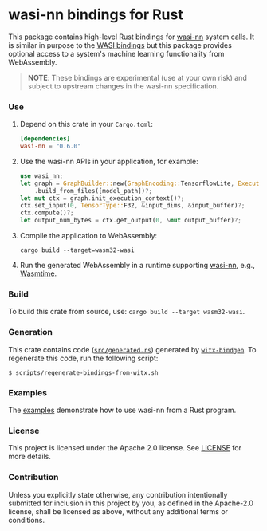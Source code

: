 # wasi-nn bindings for Rust

This package contains high-level Rust bindings for [wasi-nn] system calls. It is similar in purpose
to the [WASI bindings] but this package provides optional access to a system's machine learning
functionality from WebAssembly.

[wasi-nn]: https://github.com/WebAssembly/wasi-nn
[WASI bindings]: https://github.com/bytecodealliance/wasi

> __NOTE__: These bindings are experimental (use at your own risk) and subject to upstream changes
> in the wasi-nn specification.


### Use

1. Depend on this crate in your `Cargo.toml`:
    ```toml
    [dependencies]
    wasi-nn = "0.6.0"
    ```

2. Use the wasi-nn APIs in your application, for example:
    ```rust
    use wasi_nn;
    let graph = GraphBuilder::new(GraphEncoding::TensorflowLite, ExecutionTarget::CPU)
        .build_from_files([model_path])?;
    let mut ctx = graph.init_execution_context()?;
    ctx.set_input(0, TensorType::F32, &input_dims, &input_buffer)?;
    ctx.compute()?;
    let output_num_bytes = ctx.get_output(0, &mut output_buffer)?;
    ```

3. Compile the application to WebAssembly:
    ```shell script
    cargo build --target=wasm32-wasi
    ```

4. Run the generated WebAssembly in a runtime supporting [wasi-nn], e.g., [Wasmtime].

[Wasmtime]: https://wasmtime.dev


### Build

To build this crate from source, use: `cargo build --target wasm32-wasi`.


### Generation

This crate contains code ([`src/generated.rs`](src/generated.rs)) generated by
[`witx-bindgen`](https://github.com/bytecodealliance/wasi/tree/main/crates/witx-bindgen). To
regenerate this code, run the following script:

```console
$ scripts/regenerate-bindings-from-witx.sh
```


### Examples

The [examples] demonstrate how to use wasi-nn from a Rust program.

[examples]: examples


### License

This project is licensed under the Apache 2.0 license. See [LICENSE] for more details.

[LICENSE]: ../LICENSE


### Contribution

Unless you explicitly state otherwise, any contribution intentionally submitted for inclusion in
this project by you, as defined in the Apache-2.0 license, shall be licensed as above, without any
additional terms or conditions.
